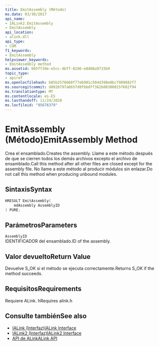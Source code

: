 ```yaml
---
title: EmitAssembly (Método)
ms.date: 03/30/2017
api_name:
- IALink2.EmitAssembly
- EmitAssembly
api_location:
- alink.dll
api_type:
- COM
f1_keywords:
- EmitAssembly
helpviewer_keywords:
- EmitAssembly method
ms.assetid: 605ff39e-e5cc-4bff-8196-e8d68a9715b9
topic_type:
- apiref
ms.openlocfilehash: b85b2576660f77eb901c504d398e8bc7909882f7
ms.sourcegitcommit: d8020797a6657d0fbbdff362b80300815f682f94
ms.translationtype: MT
ms.contentlocale: es-ES
ms.lasthandoff: 11/24/2020
ms.locfileid: "95676379"
---
```

# <a name="emitassembly-method"></a><span data-ttu-id="90b3b-102">EmitAssembly (Método)</span><span class="sxs-lookup"><span data-stu-id="90b3b-102">EmitAssembly Method</span></span>

<span data-ttu-id="90b3b-103">Crea el ensamblado.</span><span class="sxs-lookup"><span data-stu-id="90b3b-103">Creates the assembly.</span></span> <span data-ttu-id="90b3b-104">Llame a este método después de que se cierren todos los demás archivos excepto el archivo de ensamblado.</span><span class="sxs-lookup"><span data-stu-id="90b3b-104">Call this method after all other files are closed except for the assembly file.</span></span> <span data-ttu-id="90b3b-105">No llame a este método al producir módulos sin enlazar.</span><span class="sxs-lookup"><span data-stu-id="90b3b-105">Do not call this method when producing unbound modules.</span></span>  
  
## <a name="syntax"></a><span data-ttu-id="90b3b-106">Sintaxis</span><span class="sxs-lookup"><span data-stu-id="90b3b-106">Syntax</span></span>  
  
```cpp  
HRESULT EmitAssembly(  
    mdAssembly AssemblyID  
) PURE;  
```  
  
## <a name="parameters"></a><span data-ttu-id="90b3b-107">Parámetros</span><span class="sxs-lookup"><span data-stu-id="90b3b-107">Parameters</span></span>  

 `AssemblyID`  
 <span data-ttu-id="90b3b-108">IDENTIFICADOR del ensamblado.</span><span class="sxs-lookup"><span data-stu-id="90b3b-108">ID of the assembly.</span></span>  
  
## <a name="return-value"></a><span data-ttu-id="90b3b-109">Valor devuelto</span><span class="sxs-lookup"><span data-stu-id="90b3b-109">Return Value</span></span>  

 <span data-ttu-id="90b3b-110">Devuelve S_OK si el método se ejecuta correctamente.</span><span class="sxs-lookup"><span data-stu-id="90b3b-110">Returns S_OK if the method succeeds.</span></span>  
  
## <a name="requirements"></a><span data-ttu-id="90b3b-111">Requisitos</span><span class="sxs-lookup"><span data-stu-id="90b3b-111">Requirements</span></span>  

 <span data-ttu-id="90b3b-112">Requiere ALink. h</span><span class="sxs-lookup"><span data-stu-id="90b3b-112">Requires alink.h</span></span>  
  
## <a name="see-also"></a><span data-ttu-id="90b3b-113">Consulte también</span><span class="sxs-lookup"><span data-stu-id="90b3b-113">See also</span></span>

- [<span data-ttu-id="90b3b-114">IALink (Interfaz)</span><span class="sxs-lookup"><span data-stu-id="90b3b-114">IALink Interface</span></span>](ialink-interface.md)
- [<span data-ttu-id="90b3b-115">IALink2 (Interfaz)</span><span class="sxs-lookup"><span data-stu-id="90b3b-115">IALink2 Interface</span></span>](ialink2-interface.md)
- [<span data-ttu-id="90b3b-116">API de ALink</span><span class="sxs-lookup"><span data-stu-id="90b3b-116">ALink API</span></span>](index.md)
